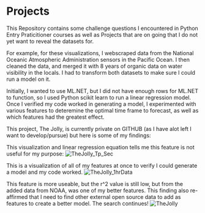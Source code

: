 # Projects
This Repository contains some challenge questions I encountered in Python Entry Praticitioner courses as well as Projects that are on going that I do not yet want to reveal the datasets for. 

For example, for these visualizations, I webscraped data from the National Oceanic Atmospheric Administration sensors in the Pacific Ocean. I then cleaned the data, and merged it with 8 years of organic data on water visibility in the locals. I had to transform both datasets to make sure I could run a model on it.

Initially, I wanted to use ML.NET, but I did not have enough rows for ML.NET to function, so I used Python scikit learn to run a linear regression model. Once I verified my code worked in generating a model, I experimented with various features to deteremine the optimal time frame to forecast, as well as which features had the greatest effect.

This project, The Jolly, is currently private on GITHUB (as I have alot left I want to develop/pursue) but here is some of my findings:

This visualization and linear regression equation tells me this feature is not useful for my purpose:
![TheJolly_Tp_Sec](https://github.com/joerezo/Projects/assets/50391987/4778850c-cb46-4594-ac40-cc2d801ef476)

This is a visualization of all of my features at once to verify I could generate a model and my code worked.
![TheJolly_1hrData](https://github.com/joerezo/Projects/assets/50391987/0125d67b-77d2-4775-871d-60a5285b1f0b)

This feature is more useable, but the r^2 value is still low, but from the added data from NOAA, was one of my better features. This finding also re-affirmed that I need to find other external open source data to add as features to create a better model. The search continues!
![TheJolly](https://github.com/joerezo/Projects/assets/50391987/6f5cac01-0a99-4f99-897a-38b79f456d3f)
